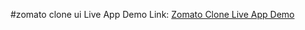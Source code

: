 #zomato clone ui
Live App Demo Link: <a href="https://zomato-clone-ui.vercel.app/">Zomato Clone Live App Demo</a>
